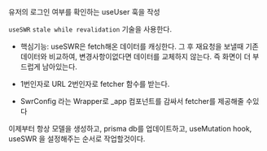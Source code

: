 
유저의 로그인 여부를 확인하는 useUser 훅을 작성


`useSWR` `stale while revalidation` 기술을 사용한다.

- 핵심기능: useSWR은 fetch해온 데이터를 캐싱한다. 그 후 재요청을 보낼때 기존 데이터와 비교하여, 변경사항이없다면 데이터를 교체하지 않는다. 즉 화면이 더 부드럽게 남아있는다.

- 1번인자로 URL 2번인자로 fetcher 함수를 받는다.

- SwrConfig 라는 Wrapper로 _app 컴포넌트를 감싸서 fetcher를 제공해줄 수있다



이제부터 항상 모델을 생성하고, prisma db를 업데이트하고, useMutation hook, useSWR 을 설정해주는 순서로 작업할것이다.
